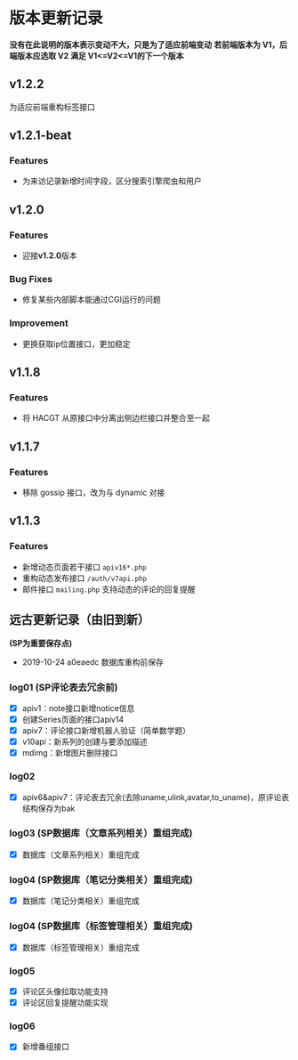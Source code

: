# 版本更新记录
**没有在此说明的版本表示变动不大，只是为了适应前端变动**
**若前端版本为 V1，后端版本应选取 V2 满足 V1<=V2<=V1的下一个版本**
## v1.2.2
为适应前端重构标签接口

## v1.2.1-beat
### Features
- 为来访记录新增时间字段，区分搜索引擎爬虫和用户

## v1.2.0
### Features
- 迎接**v1.2.0**版本
### Bug Fixes
- 修复某些内部脚本能通过CGI运行的问题
### Improvement
- 更换获取ip位置接口，更加稳定

## v1.1.8
### Features
- 将 HACGT 从原接口中分离出侧边栏接口并整合至一起

## v1.1.7
### Features
- 移除 gossip 接口，改为与 dynamic 对接

## v1.1.3
### Features
- 新增动态页面若干接口 `apiv16*.php`
- 重构动态发布接口 `/auth/v7api.php` 
- 邮件接口 `mailing.php` 支持动态的评论的回复提醒


## 远古更新记录（由旧到新）
**(SP为重要保存点)**
- 2019-10-24 a0eaedc 数据库重构前保存
### log01 **(SP评论表去冗余前)**
- [X] apiv1：note接口新增notice信息
- [X] 创建Series页面的接口apiv14
- [X] apiv7：评论接口新增机器人验证（简单数学题）
- [X] v10api：新系列的创建与要添加描述
- [X] mdimg：新增图片删除接口
### log02 
- [X] apiv6&apiv7：评论表去冗余(去除uname,ulink,avatar,to_uname)，原评论表结构保存为bak

### log03 **(SP数据库（文章系列相关）重组完成)**
- [X] 数据库（文章系列相关）重组完成
### log04 **(SP数据库（笔记分类相关）重组完成)**
- [X] 数据库（笔记分类相关）重组完成
### log04 **(SP数据库（标签管理相关）重组完成)**
- [X] 数据库（标签管理相关）重组完成
### log05
- [X] 评论区头像拉取功能支持
- [X] 评论区回复提醒功能实现
### log06
- [X] 新增番组接口